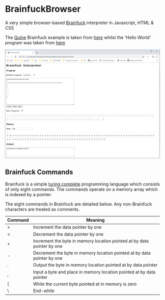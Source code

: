 # BrainfuckBrowser

A very simple browser-based [Brainfuck](https://en.wikipedia.org/wiki/Brainfuck) interpreter in Javascript, HTML &amp; CSS

The [Quine](https://en.wikipedia.org/wiki/Quine_(computing)) Brainfuck example is taken from [here](https://github.com/itchyny/brainfuck/blob/master/quine.bf) whilst the 'Hello World' program was taken from [here](https://codegolf.stackexchange.com/questions/55422/hello-world)

![Screenshot](https://github.com/James-P-D/BrainfuckBrowser/blob/master/screenshot.png)

## Brainfuck Commands

Brainfuck is a simple [turing complete](https://en.wikipedia.org/wiki/Turing_completeness) programming language which consists of only eight commands. The commands operate on a memory array which is indexed by a pointer.

The eight commands in Brainfuck are detailed below. Any non-Brainfuck characters are treated as comments.

Command | Meaning
------- | -------------
> | Increment the data pointer by one
< | Decrement the data pointer by one
+ | Increment the byte in memory location pointed at by data pointer by one
- | Decrement the byte in memory location pointed at by data pointer by one
. | Output the byte in memory location pointed at by data pointer
, | Input a byte and place in memory location pointed at by data pointer
&#91; | While the current byte pointed at in memory is zero
&#92; | End-while